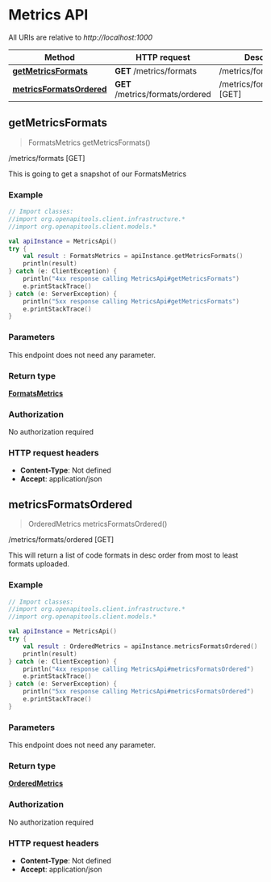 # Metrics API

All URIs are relative to *http://localhost:1000*

Method | HTTP request | Description
------------- | ------------- | -------------
[**getMetricsFormats**](#getmetricsformats) | **GET** /metrics/formats | /metrics/formats [GET]
[**metricsFormatsOrdered**](#metricsformatsordered) | **GET** /metrics/formats/ordered | /metrics/formats/ordered [GET]


<a id="getMetricsFormats"></a>
## **getMetricsFormats**
> FormatsMetrics getMetricsFormats()

/metrics/formats [GET]

This is going to get a snapshot of our FormatsMetrics

### Example
```kotlin
// Import classes:
//import org.openapitools.client.infrastructure.*
//import org.openapitools.client.models.*

val apiInstance = MetricsApi()
try {
    val result : FormatsMetrics = apiInstance.getMetricsFormats()
    println(result)
} catch (e: ClientException) {
    println("4xx response calling MetricsApi#getMetricsFormats")
    e.printStackTrace()
} catch (e: ServerException) {
    println("5xx response calling MetricsApi#getMetricsFormats")
    e.printStackTrace()
}
```

### Parameters
This endpoint does not need any parameter.

### Return type

[**FormatsMetrics**](../models/FormatsMetrics)

### Authorization

No authorization required

### HTTP request headers

 - **Content-Type**: Not defined
 - **Accept**: application/json

<a id="metricsFormatsOrdered"></a>
## **metricsFormatsOrdered**
> OrderedMetrics metricsFormatsOrdered()

/metrics/formats/ordered [GET]

This will return a list of code formats in desc order from most to least formats uploaded.

### Example
```kotlin
// Import classes:
//import org.openapitools.client.infrastructure.*
//import org.openapitools.client.models.*

val apiInstance = MetricsApi()
try {
    val result : OrderedMetrics = apiInstance.metricsFormatsOrdered()
    println(result)
} catch (e: ClientException) {
    println("4xx response calling MetricsApi#metricsFormatsOrdered")
    e.printStackTrace()
} catch (e: ServerException) {
    println("5xx response calling MetricsApi#metricsFormatsOrdered")
    e.printStackTrace()
}
```

### Parameters
This endpoint does not need any parameter.

### Return type

[**OrderedMetrics**](../models/OrderedMetrics)

### Authorization

No authorization required

### HTTP request headers

 - **Content-Type**: Not defined
 - **Accept**: application/json

